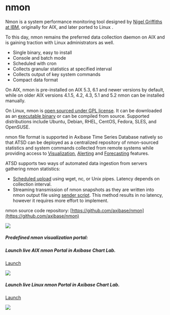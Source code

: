 # nmon

Nmon is a system performance monitoring tool designed by [Nigel Griffiths at IBM](http://www.ibm.com/developerworks/aix/library/au-analyze_aix/), originally for AIX, and later ported to Linux .

To this day, nmon remains the preferred data collection daemon on AIX and is gaining traction with Linux administrators as well.


- Single binary, easy to install
- Console and batch mode
- Scheduled with cron
- Collects granular statistics at specified interval
- Collects output of key system commands
- Compact data format


On AIX, nmon is pre-installed on AIX 5.3, 6.1 and newer versions by default, while on older AIX versions 4.1.5, 4.2, 4.3, 5.1 and 5.2 nmon can be installed manually.

On Linux, nmon is [open sourced under GPL license](https://github.com/axibase/nmon). It can be downloaded as an [executable binary](https://github.com/axibase/nmon/releases) or can be compiled from source. Supported distributions include Ubuntu, Debian, RHEL, CentOS, Fedora, SLES, and OpenSUSE.

nmon file format is supported in Axibase Time Series Database natively so that ATSD can be deployed as a centralized repository of nmon-sourced statistics and system commands collected from remote systems while providing access to [Visualization](https://axibase.com/products/axibase-time-series-database/visualization/), [Alerting](/products/axibase-time-series-database/rule-engine/) and [Forecasting](/products/axibase-time-series-database/forecasts/) features.

[](http://axibase.com/products/axibase-time-series-database/visualization/widgets/)

ATSD supports two ways of automated data ingestion from servers gathering nmon statistics:


- [Scheduled upload](https://github.com/axibase/nmon#upload-hourly-files-to-atsd-with-wget) using wget, nc, or Unix pipes. Latency depends on collection interval.
- Streaming transmission of nmon snapshots as they are written into nmon output file using [sender script](/products/axibase-time-series-database/writing-data/nmon/sender-script-2/). This method results in no latency, however it requires more effort to implement.


nmon source code repository: [https://github.com/axibase/nmon](https://github.com/axibase/nmon)

![](http://axibase.com/wp-content/uploads/2015/01/nmon-use-case-ATSD1.jpg)

##### Predefined nmon visualization portal:

##### Launch live AIX nmon Portal in Axibase Chart Lab.




[Launch](/chartlab/b69e4fcd/3/)

![](http://axibase.com/wp-content/uploads/2015/01/nmon-aix-portal-1500.png)

##### Launch live Linux nmon Portal in Axibase Chart Lab.




[Launch](/chartlab/ac003f06)

![](http://axibase.com/wp-content/uploads/2015/01/linux_nmon_portal.png)

